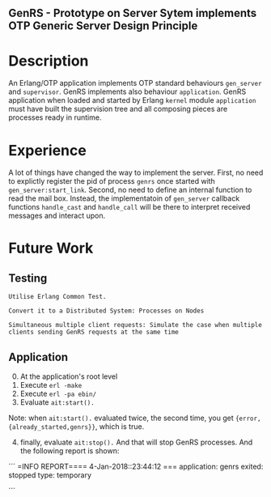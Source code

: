 ## GenRS - Prototype on Server Sytem implements OTP Generic Server Design Principle

# Description

An Erlang/OTP application implements OTP standard behaviours `gen_server` and `supervisor`. GenRS implements also behaviour `application`. GenRS application when loaded and started by Erlang `kernel` module `application` must have built the supervision tree and all composing pieces are processes ready in runtime.

# Experience

A lot of things have changed the way to implement the server. First, no need to explictly register the pid of process `genrs` once started with `gen_server:start_link`. Second, no need to define an internal function to read the mail box. Instead, the implementatoin of `gen_server` callback functions `handle_cast` and `handle_call` will be there to interpret received messages and interact upon.

# Future Work

## Testing

```
Utilise Erlang Common Test.
```

```
Convert it to a Distributed System: Processes on Nodes
```

```
Simultaneous multiple client requests: Simulate the case when multiple clients sending GenRS requests at the same time
```

## Application

0. At the application's root level
1. Execute `erl -make`
2. Execute `erl -pa ebin/`
3. Evaluate `ait:start().`

Note: when `ait:start().` evaluated twice, the second time, you get `{error,{already_started,genrs}}`, which is true.

4. finally, evaluate  `ait:stop().` And that will stop GenRS processes. And the following report is shown:

´´´
=INFO REPORT==== 4-Jan-2018::23:44:12 ===
    application: genrs
    exited: stopped
    type: temporary
    
´´´